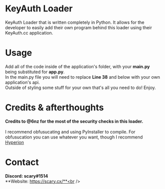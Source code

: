 # KeyAuth Loader
KeyAuth Loader that is written completely in Python. It allows for the developer to easily add their own program behind this loader using their KeyAuth.cc application.<br />
# Usage
Add all of the code inside of the application's folder, with your **main.py** being substituted for **app.py**.<br />
In the main.py file you will need to replace **Line 38** and below with your own application's api.<br />
Outside of styling some stuff for your own that's all you need to do! Enjoy.<br />
# Credits & afterthoughts
**Credits to @6nz for the most of the security checks in this loader.**<br />
<br />
I recommend obfusucating and using PyInstaller to compile. For obfusucation you can use whatever you want, though I recommend [Hyperion](https://github.com/billythegoat356/Hyperion)
# Contact
**Discord: scary#1514**<br />
**Website: https://scary.cx/**<br />
